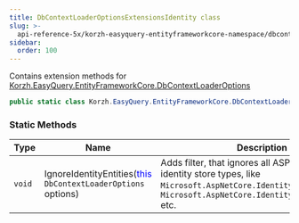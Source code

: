 ```yaml
---
title: DbContextLoaderOptionsExtensionsIdentity class
slug: >-
  api-reference-5x/korzh-easyquery-entityframeworkcore-namespace/dbcontextloaderoptionsextensionsidentity-class
sidebar:
  order: 100
---
```


Contains extension methods for [Korzh.EasyQuery.EntityFrameworkCore.DbContextLoaderOptions](/easyquery/docs/api-reference-5x/korzh-easyquery-entityframeworkcore-namespace/dbcontextloaderoptions-class)
```csharp
public static class Korzh.EasyQuery.EntityFrameworkCore.DbContextLoaderOptionsExtensionsIdentity

```

### Static Methods

| Type | Name | Description | 
| --- | --- | --- | 
| `void` | IgnoreIdentityEntities(<span style='color: blue'>this</span> `DbContextLoaderOptions` options) | Adds filter, that ignores all ASP.NET Core identity store types,  like `Microsoft.AspNetCore.Identity.IdentityUser'1`, `Microsoft.AspNetCore.Identity.IdentityRole'1` etc. |
